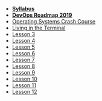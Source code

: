 - **[Syllabus](README.md)**
- **[DevOps Roadmap 2019](Lessons/Roadmap.md)**
- [Operating Systems Crash Course](Lessons/Lesson1.md)
- [Living in the Terminal](Lessons/Lesson2.md)
- [Lesson 3](Lessons/Lesson3.md)
- [Lesson 4](Lessons/Lesson4.md)
- [Lesson 5](Lessons/Lesson5.md)
- [Lesson 6](Lessons/Lesson6.md)
- [Lesson 7](Lessons/Lesson7.md)
- [Lesson 8](Lessons/Lesson8.md)
- [Lesson 9](Lessons/Lesson9.md)
- [Lesson 10](Lessons/Lesson10.md)
- [Lesson 11](Lessons/Lesson11.md)
- [Lesson 12](Lessons/Lesson12.md)
